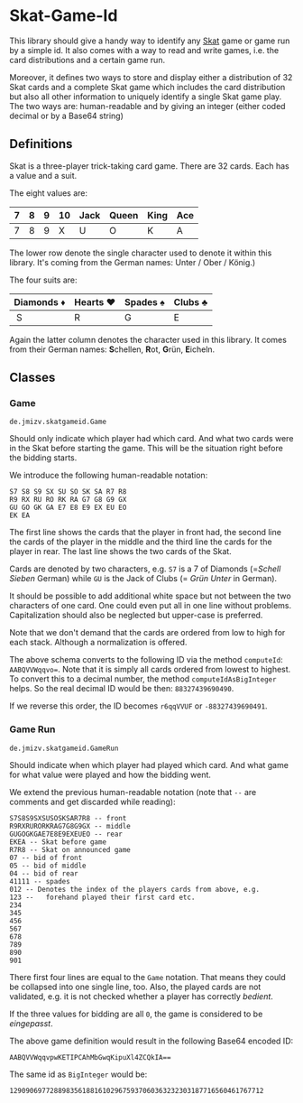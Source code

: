# Skat-Game-Id

This library should give a handy way to identify any [Skat](https://en.wikipedia.org/wiki/Skat_(card_game)) game or game run by a
simple id. It also comes with a way to read and write games, i.e. the card distributions and a certain game run.

Moreover, it defines two ways to store and display either a distribution of 32 Skat cards
and a complete Skat game which includes the card distribution but also all other information
to uniquely identify a single Skat game play. The two ways are: human-readable and by giving an
integer (either coded decimal or by a Base64 string)

## Definitions

Skat is a three-player trick-taking card game. There are 32 cards. Each has a value and a suit.

The eight values are:

| 7 | 8 | 9 | 10 | Jack | Queen | King | Ace |
|---|---|---|----|---|---|---|---|
| 7 | 8 | 9 | X  | U | O | K | A |

The lower row denote the single character used to denote it within this library. It's coming from the German names:
Unter / Ober / König.)

The four suits are:

| Diamonds ♦ | Hearts ♥ | Spades ♠ | Clubs ♣  |
|---|---|---|----------|
| ️ S | R | G | E        |

Again the latter column denotes the character used in this library.
It comes from their German names: **S**chellen, **R**ot,
**G**rün, **E**icheln.

## Classes

### Game

`de.jmizv.skatgameid.Game`

Should only indicate which player had which card. And what two cards were in the Skat before starting the game. This will
be the situation right before the bidding starts.

We introduce the following human-readable notation:

```
S7 S8 S9 SX SU SO SK SA R7 R8
R9 RX RU RO RK RA G7 G8 G9 GX
GU GO GK GA E7 E8 E9 EX EU EO
EK EA
```

The first line shows the cards that the player in front had, the second line the cards of the player in the middle and
the third line the cards for the player in rear. The last line shows the two cards of the Skat.

Cards are denoted by two characters, e.g. `S7` is a 7 of Diamonds (=_Schell Sieben_ German)
while `GU` is the Jack of Clubs (= _Grün Unter_ in German).

It should be possible to add additional white space but not between the two characters of one card. One could even put
all in one line without problems. Capitalization should also be neglected but upper-case is preferred.

Note that we don't demand that the cards are ordered from low to high for each stack. Although a normalization is offered.

The above schema converts to the following ID via the method `computeId`: `AABQVVWqqvo=`. Note that it is simply all cards
ordered from lowest to highest. To convert this to a decimal number, the method `computeIdAsBigInteger` helps.
So the real decimal ID would be then: `88327439690490`. 

If we reverse this order, the ID becomes `r6qqVVUF` or `-88327439690491`.


### Game Run

`de.jmizv.skatgameid.GameRun`

Should indicate when which player had played which card.
And what game for what value were played and how the bidding went.

We extend the previous human-readable notation (note that `--` are comments and get
discarded while reading):

```
S7S8S9SXSUSOSKSAR7R8 -- front
R9RXRURORKRAG7G8G9GX -- middle
GUGOGKGAE7E8E9EXEUEO -- rear
EKEA -- Skat before game
R7R8 -- Skat on announced game
07 -- bid of front
05 -- bid of middle
04 -- bid of rear
41111 -- spades
012 -- Denotes the index of the players cards from above, e.g.
123 --   forehand played their first card etc.
234
345
456
567
678
789
890
901
```

There first four lines are equal to the `Game` notation. That means they could be collapsed into one single line, too.
Also, the played cards are not validated, e.g. it is not checked whether a player has correctly *bedient*.

If the three values for bidding are all `0`, the game is considered to be *eingepasst*.

The above game definition would result in the following Base64 encoded ID:

```
AABQVVWqqvpwKETIPCAhMbGwqKipuXl4ZCQkIA==
```

The same id as `BigInteger` would be:
```
129090697728898356188161029675937060363232303187716560461767712
```